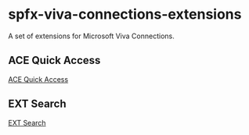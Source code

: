 # spfx-viva-connections-extensions

A set of extensions for Microsoft Viva Connections.

## ACE Quick Access

[ACE Quick Access](ace-quick-access/README.md)

## EXT Search

[EXT Search](ext-search/README.md)
